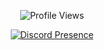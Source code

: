 <div align="center">
  
![Profile Views](https://komarev.com/ghpvc/?username=Rynix01&color=green&label=PROFILE+VIEWS)

[![Discord Presence](https://lanyard.cnrad.dev/api/747852892995715152)](https://discord.com/users/747852892995715152)
</div>


